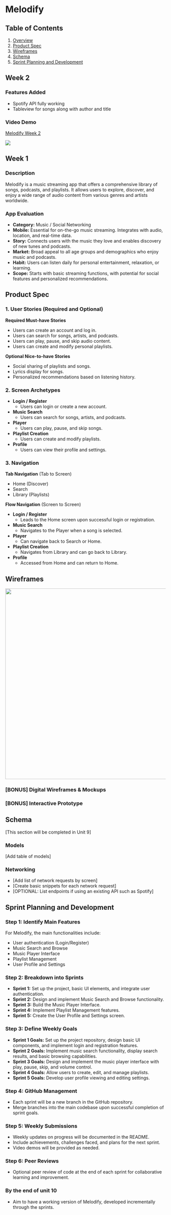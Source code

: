 # Melodify

## Table of Contents

1. [Overview](#Overview)
2. [Product Spec](#Product-Spec)
3. [Wireframes](#Wireframes)
4. [Schema](#Schema)
5. [Sprint Planning and Development](#Sprint-Planning-and-Development)

## Week 2

### Features Added
- Spotify API fully working
- Tableview for songs along with author and title

### Video Demo
<div>
  <a href="//imgur.com/a/SH3A1g0">
    <p>Melodify Week 2</p>
  </a>
  <a href="//imgur.com/a/SH3A1g0">
    <img style="max-width:300px;" src="https://i.imgur.com/LlG1esE.gif">
  </a>
</div>

## Week 1

### Description

Melodify is a music streaming app that offers a comprehensive library of songs, podcasts, and playlists. It allows users to explore, discover, and enjoy a wide range of audio content from various genres and artists worldwide.

### App Evaluation

- **Category:** Music / Social Networking
- **Mobile:** Essential for on-the-go music streaming. Integrates with audio, location, and real-time data.
- **Story:** Connects users with the music they love and enables discovery of new tunes and podcasts.
- **Market:** Broad appeal to all age groups and demographics who enjoy music and podcasts.
- **Habit:** Users can listen daily for personal entertainment, relaxation, or learning.
- **Scope:** Starts with basic streaming functions, with potential for social features and personalized recommendations.

## Product Spec

### 1. User Stories (Required and Optional)

**Required Must-have Stories**

* Users can create an account and log in.
* Users can search for songs, artists, and podcasts.
* Users can play, pause, and skip audio content.
* Users can create and modify personal playlists.

**Optional Nice-to-have Stories**

* Social sharing of playlists and songs.
* Lyrics display for songs.
* Personalized recommendations based on listening history.

### 2. Screen Archetypes

- **Login / Register**
  * Users can login or create a new account.
- **Music Search**
  * Users can search for songs, artists, and podcasts.
- **Player**
  * Users can play, pause, and skip songs.
- **Playlist Creation**
  * Users can create and modify playlists.
- **Profile**
  * Users can view their profile and settings.

### 3. Navigation

**Tab Navigation** (Tab to Screen)

* Home (Discover)
* Search
* Library (Playlists)

**Flow Navigation** (Screen to Screen)

- **Login / Register**
  * Leads to the Home screen upon successful login or registration.
- **Music Search**
  * Navigates to the Player when a song is selected.
- **Player**
  * Can navigate back to Search or Home.
- **Playlist Creation**
  * Navigates from Library and can go back to Library.
- **Profile**
  * Accessed from Home and can return to Home.

## Wireframes
<img src="https://i.imgur.com/PN7lguu.jpg" width=600>

### [BONUS] Digital Wireframes & Mockups

### [BONUS] Interactive Prototype

## Schema 

[This section will be completed in Unit 9]

### Models

[Add table of models]

### Networking

- [Add list of network requests by screen]
- [Create basic snippets for each network request]
- [OPTIONAL: List endpoints if using an existing API such as Spotify]


## Sprint Planning and Development

### Step 1: Identify Main Features

For Melodify, the main functionalities include:
- User authentication (Login/Register)
- Music Search and Browse
- Music Player Interface
- Playlist Management
- User Profile and Settings

### Step 2: Breakdown into Sprints

- **Sprint 1:** Set up the project, basic UI elements, and integrate user authentication.
- **Sprint 2:** Design and implement Music Search and Browse functionality.
- **Sprint 3:** Build the Music Player Interface.
- **Sprint 4:** Implement Playlist Management features.
- **Sprint 5:** Create the User Profile and Settings screen.

### Step 3: Define Weekly Goals

- **Sprint 1 Goals:** Set up the project repository, design basic UI components, and implement login and registration features.
- **Sprint 2 Goals:** Implement music search functionality, display search results, and basic browsing capabilities.
- **Sprint 3 Goals:** Design and implement the music player interface with play, pause, skip, and volume control.
- **Sprint 4 Goals:** Allow users to create, edit, and manage playlists.
- **Sprint 5 Goals:** Develop user profile viewing and editing settings.

### Step 4: GitHub Management

- Each sprint will be a new branch in the GitHub repository.
- Merge branches into the main codebase upon successful completion of sprint goals.

### Step 5: Weekly Submissions

- Weekly updates on progress will be documented in the README.
- Include achievements, challenges faced, and plans for the next sprint.
- Video demos will be provided as needed.

### Step 6: Peer Reviews

- Optional peer review of code at the end of each sprint for collaborative learning and improvement.

### By the end of unit 10

- Aim to have a working version of Melodify, developed incrementally through the sprints.
